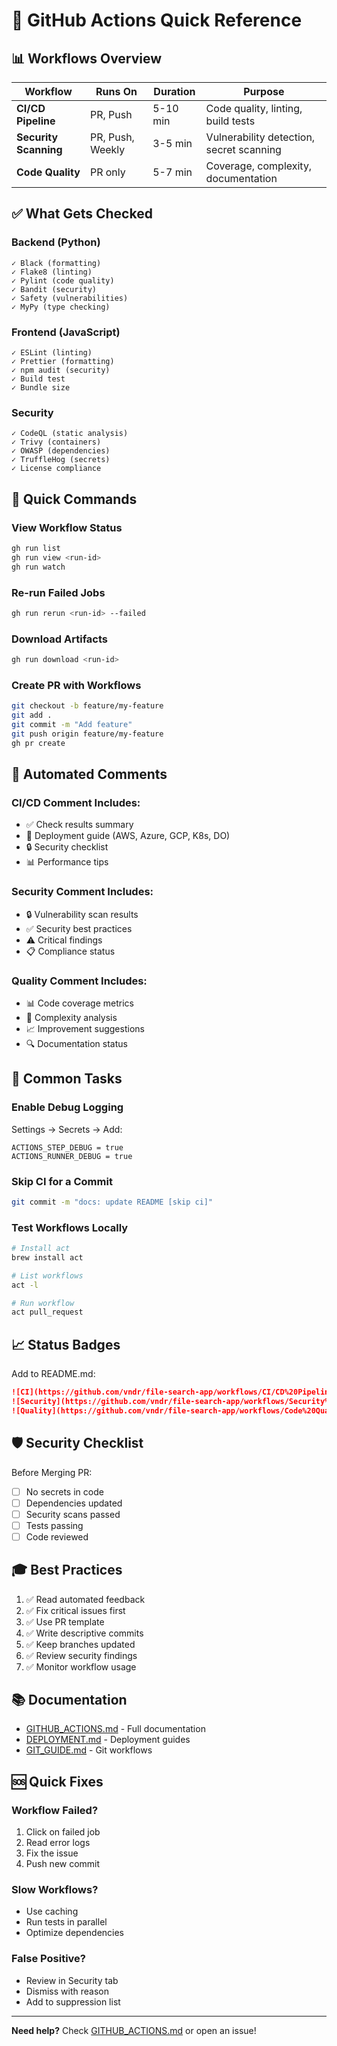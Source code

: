 # 🚀 GitHub Actions Quick Reference

## 📊 Workflows Overview

| Workflow | Runs On | Duration | Purpose |
|----------|---------|----------|---------|
| **CI/CD Pipeline** | PR, Push | 5-10 min | Code quality, linting, build tests |
| **Security Scanning** | PR, Push, Weekly | 3-5 min | Vulnerability detection, secret scanning |
| **Code Quality** | PR only | 5-7 min | Coverage, complexity, documentation |

## ✅ What Gets Checked

### Backend (Python)
```
✓ Black (formatting)
✓ Flake8 (linting)
✓ Pylint (code quality)
✓ Bandit (security)
✓ Safety (vulnerabilities)
✓ MyPy (type checking)
```

### Frontend (JavaScript)
```
✓ ESLint (linting)
✓ Prettier (formatting)
✓ npm audit (security)
✓ Build test
✓ Bundle size
```

### Security
```
✓ CodeQL (static analysis)
✓ Trivy (containers)
✓ OWASP (dependencies)
✓ TruffleHog (secrets)
✓ License compliance
```

## 🎯 Quick Commands

### View Workflow Status
```bash
gh run list
gh run view <run-id>
gh run watch
```

### Re-run Failed Jobs
```bash
gh run rerun <run-id> --failed
```

### Download Artifacts
```bash
gh run download <run-id>
```

### Create PR with Workflows
```bash
git checkout -b feature/my-feature
git add .
git commit -m "Add feature"
git push origin feature/my-feature
gh pr create
```

## 💬 Automated Comments

### CI/CD Comment Includes:
- ✅ Check results summary
- 🚀 Deployment guide (AWS, Azure, GCP, K8s, DO)
- 🔒 Security checklist
- 📊 Performance tips

### Security Comment Includes:
- 🔒 Vulnerability scan results
- ✅ Security best practices
- ⚠️ Critical findings
- 📋 Compliance status

### Quality Comment Includes:
- 📊 Code coverage metrics
- 🎯 Complexity analysis
- 📈 Improvement suggestions
- 🔍 Documentation status

## 🔧 Common Tasks

### Enable Debug Logging
Settings → Secrets → Add:
```
ACTIONS_STEP_DEBUG = true
ACTIONS_RUNNER_DEBUG = true
```

### Skip CI for a Commit
```bash
git commit -m "docs: update README [skip ci]"
```

### Test Workflows Locally
```bash
# Install act
brew install act

# List workflows
act -l

# Run workflow
act pull_request
```

## 📈 Status Badges

Add to README.md:
```markdown
![CI](https://github.com/vndr/file-search-app/workflows/CI/CD%20Pipeline/badge.svg)
![Security](https://github.com/vndr/file-search-app/workflows/Security%20Scanning/badge.svg)
![Quality](https://github.com/vndr/file-search-app/workflows/Code%20Quality/badge.svg)
```

## 🛡️ Security Checklist

Before Merging PR:
- [ ] No secrets in code
- [ ] Dependencies updated
- [ ] Security scans passed
- [ ] Tests passing
- [ ] Code reviewed

## 🎓 Best Practices

1. ✅ Read automated feedback
2. ✅ Fix critical issues first
3. ✅ Use PR template
4. ✅ Write descriptive commits
5. ✅ Keep branches updated
6. ✅ Review security findings
7. ✅ Monitor workflow usage

## 📚 Documentation

- [GITHUB_ACTIONS.md](GITHUB_ACTIONS.md) - Full documentation
- [DEPLOYMENT.md](DEPLOYMENT.md) - Deployment guides
- [GIT_GUIDE.md](GIT_GUIDE.md) - Git workflows

## 🆘 Quick Fixes

### Workflow Failed?
1. Click on failed job
2. Read error logs
3. Fix the issue
4. Push new commit

### Slow Workflows?
- Use caching
- Run tests in parallel
- Optimize dependencies

### False Positive?
- Review in Security tab
- Dismiss with reason
- Add to suppression list

---

**Need help?** Check [GITHUB_ACTIONS.md](GITHUB_ACTIONS.md) or open an issue!
